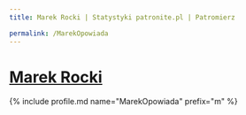 ```yaml
---
title: Marek Rocki | Statystyki patronite.pl | Patromierz

permalink: /MarekOpowiada
---
```


# [Marek Rocki](https://patronite.pl/MarekOpowiada)

{% include profile.md name="MarekOpowiada" prefix="m" %}
